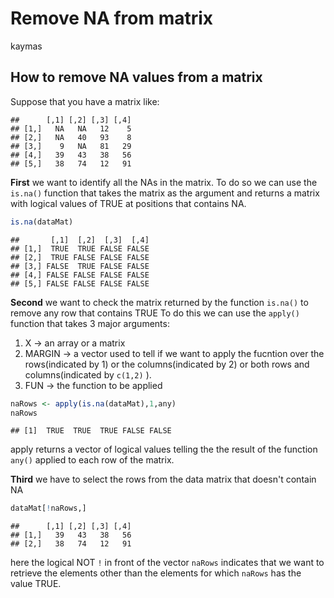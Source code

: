 Remove NA from matrix
================
kaymas

How to remove NA values from a matrix
-------------------------------------

Suppose that you have a matrix like:

    ##      [,1] [,2] [,3] [,4]
    ## [1,]   NA   NA   12    5
    ## [2,]   NA   40   93    8
    ## [3,]    9   NA   81   29
    ## [4,]   39   43   38   56
    ## [5,]   38   74   12   91

**First** we want to identify all the NAs in the matrix. To do so we can use the `is.na()` function that takes the matrix as the argument and returns a matrix with logical values of TRUE at positions that contains NA.

``` r
is.na(dataMat)
```

    ##       [,1]  [,2]  [,3]  [,4]
    ## [1,]  TRUE  TRUE FALSE FALSE
    ## [2,]  TRUE FALSE FALSE FALSE
    ## [3,] FALSE  TRUE FALSE FALSE
    ## [4,] FALSE FALSE FALSE FALSE
    ## [5,] FALSE FALSE FALSE FALSE

**Second** we want to check the matrix returned by the function `is.na()` to remove any row that contains TRUE To do this we can use the `apply()` function that takes 3 major arguments:

1.  X -&gt; an array or a matrix
2.  MARGIN -&gt; a vector used to tell if we want to apply the fucntion over the rows(indicated by 1) or the columns(indicated by 2) or both rows and columns(indicated by `c(1,2)` ).
3.  FUN -&gt; the function to be applied

``` r
naRows <- apply(is.na(dataMat),1,any)
naRows
```

    ## [1]  TRUE  TRUE  TRUE FALSE FALSE

apply returns a vector of logical values telling the the result of the function `any()` applied to each row of the matrix.

**Third** we have to select the rows from the data matrix that doesn't contain NA

``` r
dataMat[!naRows,]
```

    ##      [,1] [,2] [,3] [,4]
    ## [1,]   39   43   38   56
    ## [2,]   38   74   12   91

here the logical NOT `!` in front of the vector `naRows` indicates that we want to retrieve the elements other than the elements for which `naRows` has the value TRUE.
